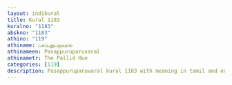 ```yaml
---
layout: indikural
title: Kural 1183
kuralno: "1183"
abskno: "1183"
athino: "119"
athiname: பசப்புறுபருவரல்
athinameen: Pasappuruparuvaral
athinametr: The Pallid Hue
categories: [119]
description: Pasappuruparuvaral kural 1183 with meaning in tamil and english 
---
```


